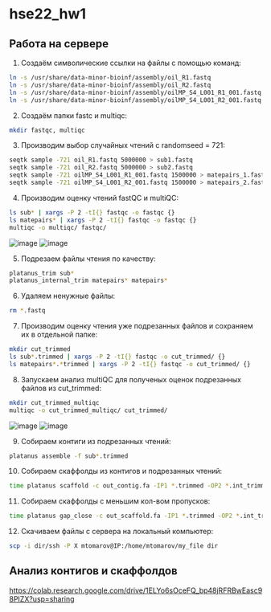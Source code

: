 # hse22_hw1

## Работа на сервере
1. Создаём символические ссылки на файлы с помощью команд:
``` bash
ln -s /usr/share/data-minor-bioinf/assembly/oil_R1.fastq
ln -s /usr/share/data-minor-bioinf/assembly/oil_R2.fastq
ln -s /usr/share/data-minor-bioinf/assembly/oilMP_S4_L001_R1_001.fastq
ln -s /usr/share/data-minor-bioinf/assembly/oilMP_S4_L001_R2_001.fastq
```

2. Создаём папки fastc и multiqc:
``` bash
mkdir fastqc, multiqc
```

3. Производим выбор случайных чтений с randomseed = 721:
``` bash
seqtk sample -721 oil_R1.fastq 5000000 > sub1.fastq
seqtk sample -721 oil_R2.fastq 5000000 > sub2.fastq
seqtk sample -721 oilMP_S4_L001_R1_001.fastq 1500000 > matepairs_1.fastq
seqtk sample -721 oilMP_S4_L001_R2_001.fastq 1500000 > matepairs_2.fastq
```    

4. Производим оценку чтений fastQC и multiQC:
``` bash
ls sub* | xargs -P 2 -tI{} fastqc -o fastqc {}
ls matepairs* | xargs -P 2 -tI{} fastqc -o fastqc {}
multiqc -o multiqc/ fastqc/
```
![image](https://user-images.githubusercontent.com/95280619/194337527-e67ec4ca-af03-4b11-878b-d5d704481a89.png)
![image](https://user-images.githubusercontent.com/95280619/194337657-9a817185-7f8e-48ad-8494-67b0428f1b6a.png)

5. Подрезаем файлы чтения по качеству:
``` bash
platanus_trim sub*
platanus_internal_trim matepairs* matepairs*
```

6. Удаляем ненужные файлы:
``` bash
rm *.fastq
```

7. Производим оценку чтения уже подрезанных файлов и сохраняем их в отдельной папке:
``` bash
mkdir cut_trimmed
ls sub*.trimmed | xargs -P 2 -tI{} fastqc -o cut_trimmed/ {}
ls matepairs*.*trimmed | xargs -P 2 -tI{} fastqc -o cut_trimmed/ {}
```

8. Запускаем анализ multiQC для полученых оценок подрезанных файлов из cut_trimmed:
``` bash
mkdir cut_trimmed_multiqc
multiqc -o cut_trimmed_multiqc/ cut_trimmed/
```
![image](https://user-images.githubusercontent.com/95280619/194337785-98c8fc56-70f4-4574-a700-60be4e0b0667.png)
![image](https://user-images.githubusercontent.com/95280619/194337876-1cf31c11-e635-45c1-b3bc-c18eab73f511.png)


9. Собираем контиги из подрезанных чтений:
``` bash
platanus assemble -f sub*.trimmed
```

10. Собираем скаффолды из контигов и подрезанных чтений:
``` bash
time platanus scaffold -c out_contig.fa -IP1 *.trimmed -OP2 *.int_trimmed
```

11. Собираем скаффолды с меньшим кол-вом пропусков:
``` bash
time platanus gap_close -c out_scaffold.fa -IP1 *.trimmed -OP2 *.int_trimmed
```

12. Скачиваем файлы с сервера на локальный компьютер:
``` bash
scp -i dir/ssh -P X mtomarov@IP:/home/mtomarov/my_file dir
```
## Анализ контигов и скаффолдов 
https://colab.research.google.com/drive/1ELYo6sOceFQ_bp48jRFRBwEasc98PIZX?usp=sharing
